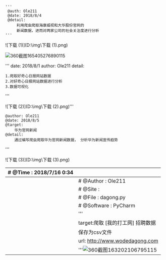 ```
'''
 @auth: Ole211
 @date: 2018/8/4
 @detail:
     利用爬虫爬取海康威视和大华股份官网的
     新闻数据，进而对两家公司的社会关注度进行分析
'''
```

![]()![下载 (1)](D:\img\下载 (1).png)



![360截图165405276890115](D:\用户目录\我的图片\360截图165405276890115.png)

'''
date: 2018/8/1
author: Ole211
detail:

    1.爬取好奇心日报网站数据
    2.对好奇心日报网站数据进行分析
    3.数据可视化
'''



![下载 (2)](D:\img\下载 (2).png)'''

    @author: Ole211
    @date: 2018/8/5
    @target:
        华为官网新闻
    @detail:
        通过编写爬虫爬取华为官网新闻数据， 分析华为新闻宣传趋势
'''





![下载 (3)](D:\img\下载 (3).png)

| # @Time     : 2018/7/16 0:34 |                                          |
| ---------------------------- | ---------------------------------------- |
|                              | # @Author   : Ole211                     |
|                              | # @Site     :                            |
|                              | # @File     : dagong.py                  |
|                              | # @Software : PyCharm                    |
|                              | '''                                      |
|                              | target:爬取 [我的打工网] 招聘数据                   |
|                              | 保存为csv文件                                 |
|                              | url: http://www.wodedagong.com           |
|                              | '''![360截图163202106795115](D:\img\360截图163202106795115.png) |